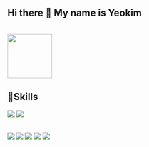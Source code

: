 

<!--
**duswnsxnxn/duswnsxnxn** is a ✨ _special_ ✨ repository because its `README.md` (this file) appears on your GitHub profile.

Here are some ideas to get you started:

- 🔭 I’m currently working on ...
- 🌱 I’m currently learning ...
- 👯 I’m looking to collaborate on ...
- 🤔 I’m looking for help with ...
- 💬 Ask me about ...
- 📫 How to reach me: ...
- 😄 Pronouns: ...
- ⚡ Fun fact: ...
-->
  <h2>Hi there 👋 My name is Yeokim</h2><br>
  <a href="https://abstracted-harmony-a37.notion.site/97cfc5bbbb404559b4ce28ce76dff120"><img src="https://img.shields.io/badge/BLOG-282828?style=flat-square&logo=Notion&logoColor=white" width="100"/></a>
  <h2>🌱Skills</h2>
  <p align="left" dir="auto"> 
  <img src="https://img.shields.io/badge/Blog-000000?style=flat-square&logo=Notion&logoColor=white" style="max-width: 100%;"/>
  <img src="https://img.shields.io/badge/Blog-000000?style=flat-square&logo=Notion&logoColor=white" style="max-width: 100%;"/>
<br><br>
</p>
  
  
  
  <img src="https://img.shields.io/badge/Blog-000000?style=flat-square&logo=Notion&logoColor=white" style="max-width: 100%;"/>
  <img src="https://img.shields.io/badge/Blog-000000?style=flat-square&logo=Notion&logoColor=white" align="left"/>
  <img src="https://camo.githubusercontent.com/2713ea09c3ad1292620ea29df5730fd9997f981908b1a96f15906c05c2438a6d/68747470733a2f2f696d672e736869656c64732e696f2f62616467652f61706163686520746f6d6361742d4638444337353f7374796c653d666c61742d737175617265266c6f676f3d617061636865746f6d636174266c6f676f436f6c6f723d626c61636b" data-canonical-src="https://img.shields.io/badge/apache tomcat-F8DC75?style=flat-square&amp;logo=apachetomcat&amp;logoColor=black" style="max-width: 100%;">
  <img src="https://img.shields.io/badge/Blog-000000?style=flat-square&logo=Notion&logoColor=white"/>
  <img src="https://img.shields.io/badge/Blog-000000?style=flat-square&logo=Notion&logoColor=white"/>
  


